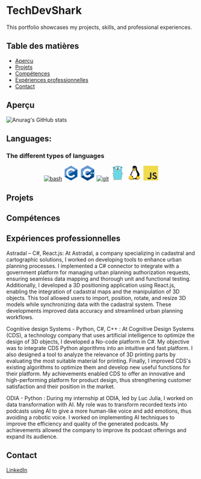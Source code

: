 # TechDevShark

This portfolio showcases my projects, skills, and professional experiences.

## Table des matières

- [Aperçu](#aperçu)
- [Projets](#projets)
- [Compétences](#compétences)
- [Expériences professionnelles](#expériences-professionnelles)
- [Contact](#contact)

## Aperçu

![Anurag's GitHub stats](https://github-readme-stats.vercel.app/api?username=TechDevShark&show_icons=true&theme=github_dark_dimmed)


## Languages:

<h3 align="left">The different types of languages</h3>

<p align="center"> 
<a href="https://www.gnu.org/software/bash/" target="_blank" rel="noreferrer"><img src="https://www.vectorlogo.zone/logos/gnu_bash/gnu_bash-icon.svg" alt="bash" width="40" height="40"/></a> 
<a href="https://www.cprogramming.com/" target="_blank" rel="noreferrer"><img src="https://raw.githubusercontent.com/devicons/devicon/master/icons/c/c-original.svg" alt="c" width="40" height="40"/></a>
<a href="https://www.w3schools.com/cpp/" target="_blank" rel="noreferrer"><img src="https://raw.githubusercontent.com/devicons/devicon/master/icons/cplusplus/cplusplus-original.svg" alt="cplusplus" width="40" height="40"/></a>
<a href="https://git-scm.com/" target="_blank" rel="noreferrer"><img src="https://www.vectorlogo.zone/logos/git-scm/git-scm-icon.svg" alt="git" width="40" height="40"/></a>
<a href="https://golang.org" target="_blank" rel="noreferrer"><img src="https://raw.githubusercontent.com/devicons/devicon/master/icons/go/go-original.svg" alt="go" width="40" height="40"/></a>
<a href="https://www.linux.org/" target="_blank" rel="noreferrer"> <img src="https://raw.githubusercontent.com/devicons/devicon/master/icons/linux/linux-original.svg" alt="linux" width="40" height="40"/></a>
<a href="https://www.javascript.com/" target="_blank" rel="noreferrer"> <img src="https://raw.githubusercontent.com/devicons/devicon/master/icons/javascript/javascript-original.svg" alt="c" width="40" height="40"/></a></p>

## Projets



## Compétences


## Expériences professionnelles

Astradal – C#, React.js:
At Astradal, a company specializing in cadastral and cartographic solutions, I worked on developing tools to enhance urban planning processes. I implemented a C# connector to integrate with a government platform for managing urban planning authorization requests, ensuring seamless data mapping and thorough unit and functional testing.
Additionally, I developed a 3D positioning application using React.js, enabling the integration of cadastral maps and the manipulation of 3D objects. This tool allowed users to import, position, rotate, and resize 3D models while synchronizing data with the cadastral system. These developments improved data accuracy and streamlined urban planning workflows.

Cognitive design Systems - Python, C#, C++ :
At Cognitive Design Systems (CDS), a technology company that uses artificial intelligence to optimize the design of 3D objects, I developed a No-code platform in C#. My objective was to integrate CDS Python algorithms into an intuitive and fast platform. I also designed a tool to analyze the relevance of 3D printing parts by evaluating the most suitable material for printing. Finally, I improved CDS's existing algorithms to optimize them and develop new useful functions for their platform. My achievements enabled CDS to offer an innovative and high-performing platform for product design, thus strengthening customer satisfaction and their position in the market.

ODIA - Python :
During my internship at ODIA, led by Luc Julia, I worked on data transformation with AI. My role was to transform recorded texts into podcasts using AI to give a more human-like voice and add emotions, thus avoiding a robotic voice. I worked on implementing AI techniques to improve the efficiency and quality of the generated podcasts. My achievements allowed the company to improve its podcast offerings and expand its audience.

## Contact
[LinkedIn](https://www.linkedin.com/in/kevinrolandpro/)
